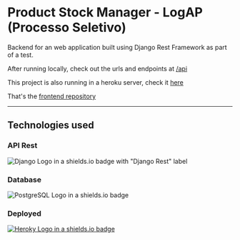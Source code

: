 # Product Stock Manager - LogAP (Processo Seletivo)

Backend for an web application built using Django Rest Framework as part of a test.

After running locally, check out the urls and endpoints at [/api](https://localhost:8000/api)

This project is also running in a heroku server, check it [here](https://product-stock-manager.herokuapp.com/api/)

That's the [frontend repository](https://github.com/caciolucas/product-stock-manager-frontend)

___
## Technologies used

### API Rest
![Django Logo in a shields.io badge with "Django Rest" label](https://img.shields.io/badge/Django%20Rest-gray.svg?logo=django&style=for-the-badge&color=092E20&logoColor=white)

### Database
![PostgreSQL Logo in a shields.io badge](https://img.shields.io/badge/PostgreSQL-gray.svg?logo=postgresql&style=for-the-badge&color=4169E1&logoColor=white)

### Deployed
[![Heroky Logo in a shields.io badge](https://img.shields.io/badge/Heroku-gray.svg?logo=heroku&style=for-the-badge&color=430098&logoColor=white)](hhttps://product-stock-manager.herokuapp.com/api/)
